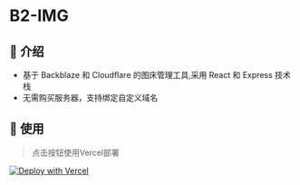 # B2-IMG

## 📖 介绍

- 基于 Backblaze 和 Cloudflare 的图床管理工具,采用 React 和 Express 技术栈
- 无需购买服务器，支持绑定自定义域名

## 🎉 使用

> 点击按钮使用Vercel部署

[![Deploy with Vercel](https://vercel.com/button)](https://vercel.com/new/clone?repository-url=https://github.com/sutinki/b2-img)